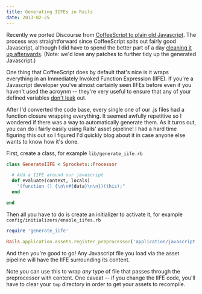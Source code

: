 ```yaml
---
title: Generating IIFEs in Rails
date: 2013-02-25
---
```


Recently we ported Discourse from
[CoffeeScript to plain old Javascript](http://meta.discourse.org/t/is-it-better-for-discourse-to-use-javascript-or-coffeescript/3153).
The process was straightforward since CoffeeScript spits out fairly good Javascript, although I did have to spend the better part of
a day [cleaning it up afterwards](https://github.com/discourse/discourse/commit/e461c842537b5c48e6f99fa658236948b850276b). (Note: we'd
love any patches to further tidy up the generated Javascript.)

One thing that CoffeeScript does by default that's nice is it wraps everything in an Immediately Invoked Function Expression (IIFE).
If you're a Javascript developer you've almost certainly seen IIFEs before even if you haven't used the acroynm -- they're very
useful to ensure that any of your defined variables [don't leak](http://benalman.com/news/2010/11/immediately-invoked-function-expression/)
out.

After I'd converted the code base, every single one of our .js files had a function closure wrapping everything. It seemed awfully
repetitive so I wondered if there was a way to automatically generate them. As it turns out, you can do i fairly easily using
Rails' asset pipeline! I had a hard time figuring this out so I figured I'd quickly blog about it in case anyone else
wants to know how it's done.

First, create a class, for example `lib/generate_iife.rb`

```ruby
class GenerateIIFE < Sprockets::Processor

  # Add a IIFE around our javascript
  def evaluate(context, locals)
    "(function () {\n\n#{data}\n\n})(this);"
  end

end
```

Then all you have to do is create an initializer to activate it, for example `config/initializers/enable_iifes.rb`

```ruby
require 'generate_iife'

Rails.application.assets.register_preprocessor('application/javascript', GenerateIIFE)
```

And then you're good to go! Any Javascript file you load via the asset pipeline will have the IIFE surrounding its content.

Note you can use this to wrap *any* type of file that passes through the preprocessor with content.
One caveat -- if you change the IIFE code, you'll have to clear your `tmp` directory in order to get your assets to recompile.
